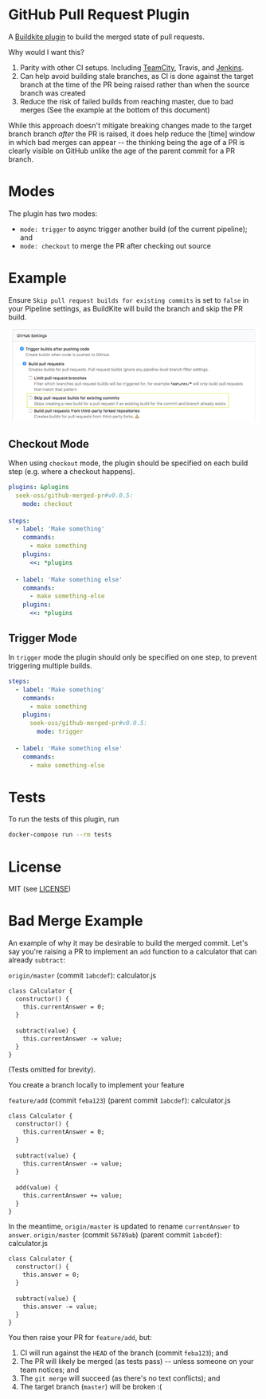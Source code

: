 # GitHub Pull Request Plugin

A [Buildkite plugin](https://buildkite.com/docs/agent/v3/plugins) to build the merged state of pull requests.

Why would I want this?
 1. Parity with other CI setups. Including [TeamCity](https://blog.jetbrains.com/teamcity/2013/02/automatically-building-pull-requests-from-github-with-teamcity/), Travis, and [Jenkins](https://wiki.jenkins.io/display/JENKINS/GitHub+pull+request+builder+plugin).
 2. Can help avoid building stale branches, as CI is done against the target branch at the time of the PR being raised rather than when the source branch was created
 3. Reduce the risk of failed builds from reaching master, due to bad merges (See the example at the bottom of this document)

While this approach doesn't mitigate breaking changes made to the target branch branch *after* the PR is raised, it does help reduce the [time] window in which bad merges can appear -- the thinking being the age of a PR is clearly visible on GitHub unlike the age of the parent commit for a PR branch.

# Modes

The plugin has two modes:
  - `mode: trigger` to async trigger another build (of the current pipeline); and
  - `mode: checkout` to merge the PR after checking out source

# Example

Ensure `Skip pull request builds for existing commits` is set to `false` in your Pipeline settings, as BuildKite will build the branch and skip the PR build.

![pr-settings](./buildkite-pr-settings.png)

## Checkout Mode
When using `checkout` mode, the plugin should be specified on each build step (e.g. where a checkout happens).

```yml
plugins: &plugins
  seek-oss/github-merged-pr#v0.0.5:
    mode: checkout

steps:
  - label: 'Make something'
    commands:
      - make something
    plugins:
      <<: *plugins

  - label: 'Make something else'
    commands:
      - make something-else
    plugins:
      <<: *plugins
```

## Trigger Mode
In `trigger` mode the plugin should only be specified on one step, to prevent triggering multiple builds.

```yml
steps:
  - label: 'Make something'
    commands:
      - make something
    plugins:
      seek-oss/github-merged-pr#v0.0.5:
        mode: trigger

  - label: 'Make something else'
    commands:
      - make something-else
```

# Tests

To run the tests of this plugin, run
```sh
docker-compose run --rm tests
```

# License

MIT (see [LICENSE](LICENSE))

# Bad Merge Example

An example of why it may be desirable to build the merged commit. Let's say you're raising a PR to implement an `add` function to a calculator that can already `subtract`:

`origin/master` (commit `1abcdef`): calculator.js
```
class Calculator {
  constructor() {
    this.currentAnswer = 0;
  }

  subtract(value) {
    this.currentAnswer -= value;
  }
}
```

(Tests omitted for brevity).

You create a branch locally to implement your feature

`feature/add` (commit `feba123`) (parent commit `1abcdef`): calculator.js
```
class Calculator {
  constructor() {
    this.currentAnswer = 0;
  }

  subtract(value) {
    this.currentAnswer -= value;
  }

  add(value) {
    this.currentAnswer += value;
  }
}
```

In the meantime, `origin/master` is updated to rename `currentAnswer` to `answer`.
`origin/master` (commit `56789ab`) (parent commit `1abcdef`): calculator.js
```
class Calculator {
  constructor() {
    this.answer = 0;
  }

  subtract(value) {
    this.answer -= value;
  }
}
```

You then raise your PR for `feature/add`, but:
 1. CI will run against the `HEAD` of the branch (commit `feba123`); and
 2. The PR will likely be merged (as tests pass) -- unless someone on your team notices; and
 3. The `git merge` will succeed (as there's no text conflicts); and
 4. The target branch (`master`) will be broken :(
